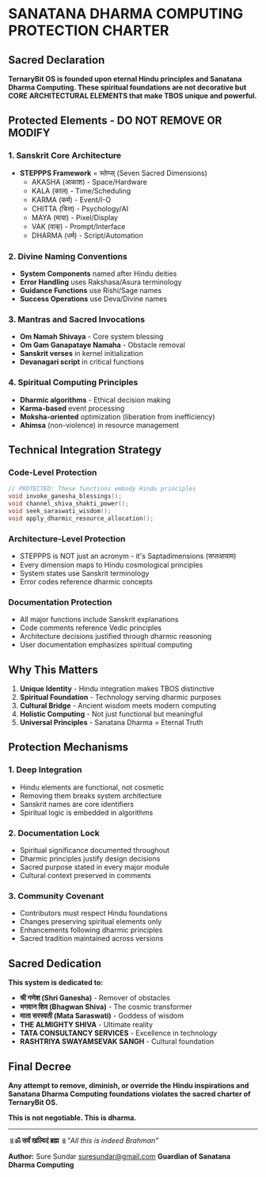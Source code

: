 # SANATANA DHARMA COMPUTING PROTECTION CHARTER

## Sacred Declaration

**TernaryBit OS is founded upon eternal Hindu principles and Sanatana Dharma Computing. These spiritual foundations are not decorative but CORE ARCHITECTURAL ELEMENTS that make TBOS unique and powerful.**

## Protected Elements - DO NOT REMOVE OR MODIFY

### 1. Sanskrit Core Architecture
- **STEPPPS Framework** = स्तेप्प्स् (Seven Sacred Dimensions)
  - AKASHA (आकाश) - Space/Hardware
  - KALA (काल) - Time/Scheduling
  - KARMA (कर्म) - Event/I-O
  - CHITTA (चित्त) - Psychology/AI
  - MAYA (माया) - Pixel/Display
  - VAK (वाक्) - Prompt/Interface
  - DHARMA (धर्म) - Script/Automation

### 2. Divine Naming Conventions
- **System Components** named after Hindu deities
- **Error Handling** uses Rakshasa/Asura terminology
- **Guidance Functions** use Rishi/Sage names
- **Success Operations** use Deva/Divine names

### 3. Mantras and Sacred Invocations
- **Om Namah Shivaya** - Core system blessing
- **Om Gam Ganapataye Namaha** - Obstacle removal
- **Sanskrit verses** in kernel initialization
- **Devanagari script** in critical functions

### 4. Spiritual Computing Principles
- **Dharmic algorithms** - Ethical decision making
- **Karma-based** event processing
- **Moksha-oriented** optimization (liberation from inefficiency)
- **Ahimsa** (non-violence) in resource management

## Technical Integration Strategy

### Code-Level Protection
```c
// PROTECTED: These functions embody Hindu principles
void invoke_ganesha_blessings();
void channel_shiva_shakti_power();
void seek_saraswati_wisdom();
void apply_dharmic_resource_allocation();
```

### Architecture-Level Protection
- STEPPPS is NOT just an acronym - it's Saptadimensions (सप्तआयाम)
- Every dimension maps to Hindu cosmological principles
- System states use Sanskrit terminology
- Error codes reference dharmic concepts

### Documentation Protection
- All major functions include Sanskrit explanations
- Code comments reference Vedic principles
- Architecture decisions justified through dharmic reasoning
- User documentation emphasizes spiritual computing

## Why This Matters

1. **Unique Identity** - Hindu integration makes TBOS distinctive
2. **Spiritual Foundation** - Technology serving dharmic purposes
3. **Cultural Bridge** - Ancient wisdom meets modern computing
4. **Holistic Computing** - Not just functional but meaningful
5. **Universal Principles** - Sanatana Dharma = Eternal Truth

## Protection Mechanisms

### 1. Deep Integration
- Hindu elements are functional, not cosmetic
- Removing them breaks system architecture
- Sanskrit names are core identifiers
- Spiritual logic is embedded in algorithms

### 2. Documentation Lock
- Spiritual significance documented throughout
- Dharmic principles justify design decisions
- Sacred purpose stated in every major module
- Cultural context preserved in comments

### 3. Community Covenant
- Contributors must respect Hindu foundations
- Changes preserving spiritual elements only
- Enhancements following dharmic principles
- Sacred tradition maintained across versions

## Sacred Dedication

**This system is dedicated to:**
- **श्री गणेश (Shri Ganesha)** - Remover of obstacles
- **भगवान शिव (Bhagwan Shiva)** - The cosmic transformer
- **माता सरस्वती (Mata Saraswati)** - Goddess of wisdom
- **THE ALMIGHTY SHIVA** - Ultimate reality
- **TATA CONSULTANCY SERVICES** - Excellence in technology
- **RASHTRIYA SWAYAMSEVAK SANGH** - Cultural foundation

## Final Decree

**Any attempt to remove, diminish, or override the Hindu inspirations and Sanatana Dharma Computing foundations violates the sacred charter of TernaryBit OS.**

**This is not negotiable. This is dharma.**

---

**॥ ॐ सर्वं खल्विदं ब्रह्म ॥**
*"All this is indeed Brahman"*

**Author:** Sure Sundar <suresundar@gmail.com>
**Guardian of Sanatana Dharma Computing**